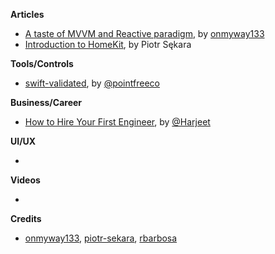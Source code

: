 **Articles**

* [A taste of MVVM and Reactive paradigm](https://flawlessapp.io/blog/a-taste-of-mvvm-and-reactive-paradigm/), by [onmyway133](https://github.com/onmyway133)
* [Introduction to HomeKit](https://www.netguru.co/codestories/introduction-to-homekit), by Piotr Sękara

**Tools/Controls**

* [swift-validated](https://github.com/pointfreeco/swift-validated), by [@pointfreeco](https://twitter.com/pointfreeco)

**Business/Career**

* [How to Hire Your First Engineer](https://blog.ycombinator.com/how-to-hire-your-first-engineer/), by [@Harjeet](https://twitter.com/Harjeet)

**UI/UX**

* 

**Videos**

* 

**Credits**

* [onmyway133](https://github.com/onmyway133), [piotr-sekara](https://github.com/piotr-sekara), [rbarbosa](https://github.com/rbarbosa)
